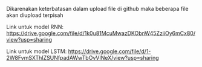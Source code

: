 Dikarenakan keterbatasan dalam upload file di github maka beberapa file akan diupload terpisah

Link untuk model RNN:
https://drive.google.com/file/d/1k0u81McuMwazDKObnW45ZziiOy6mCx80/view?usp=sharing

Link untuk model LSTM:
https://drive.google.com/file/d/1-2W8FvmSXThIZSUNfpadAWwTbOvVINeX/view?usp=sharing